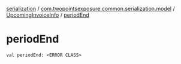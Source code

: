 [serialization](../../index.md) / [com.twopointsexposure.common.serialization.model](../index.md) / [UpcomingInvoiceInfo](index.md) / [periodEnd](./period-end.md)

# periodEnd

`val periodEnd: <ERROR CLASS>`